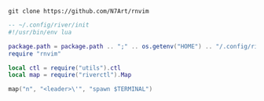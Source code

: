 ```git clone https://github.com/N7Art/rnvim```
```lua
-- ~/.config/river/init
#!/usr/bin/env lua

package.path = package.path .. ";" .. os.getenv("HOME") .. "/.config/river/rnvim/?.lua"
require "rnvim"

local ctl = require("utils").ctl
local map = require("riverctl").Map

map("n", "<leader>\'", "spawn $TERMINAL")
```
